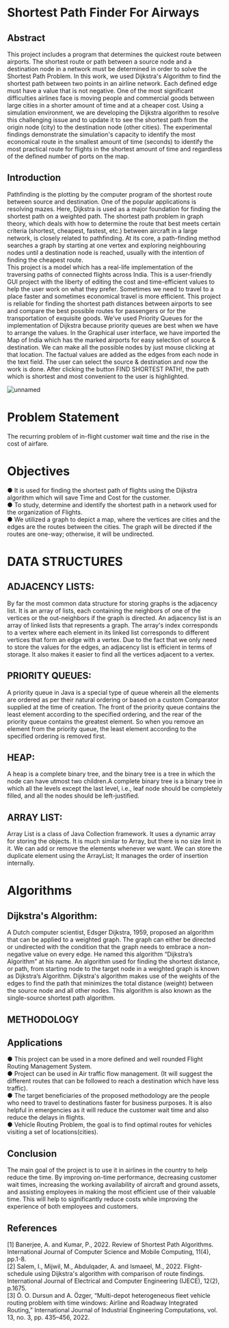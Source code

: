# Shortest Path Finder For Airways

## Abstract
This project includes a program that determines the quickest route between airports. The shortest route or path between a source node and a destination node in a network must be determined in order to solve the Shortest Path Problem. In this work, we used Dijkstra's Algorithm to find the shortest path between two points in an airline network. Each defined edge must have a value that is not negative. One of the most significant difficulties airlines face is moving people and commercial goods between large cities in a shorter amount of time and at a cheaper cost. Using a simulation environment, we are developing the Dijkstra algorithm to resolve this challenging issue and to update it to see the shortest path from the origin node (city) to the destination node (other cities). The experimental findings demonstrate the simulation's capacity to identify the most economical route in the smallest amount of time (seconds) to identify the most practical route for flights in the shortest amount of time and regardless of the defined number of ports on the map.

## Introduction
Pathfinding is the plotting by the computer program of the shortest route between source and destination. One of the popular applications is resolving mazes. Here, Dijkstra is used as a major foundation for finding the shortest path on a weighted path. The shortest path problem in graph theory, which deals with how to determine the route that best meets certain criteria (shortest, cheapest, fastest, etc.) between aircraft in a large network, is closely related to pathfinding. At its core, a path-finding method searches a graph by starting at one vertex and exploring neighbouring nodes until a destination node is reached, usually with the intention of finding the cheapest route.  
This project is a model which has a real-life implementation of the traversing paths of connected flights across India. This is a user-friendly GUI project with the liberty of editing the cost and time-efficient values to help the user work on what they prefer. Sometimes we need to travel to a place faster and sometimes economical travel is more efficient. This project is reliable for finding the shortest path distances between airports to see and compare the best possible routes for passengers or for the transportation of exquisite goods.
We’ve used Priority Queues for the implementation of Dijkstra because priority queues are best when we have to arrange the values. In the Graphical user interface, we have imported the Map of India which has the marked airports for easy selection of source & destination. We can make all the possible nodes by just mouse clicking at that location. The factual values are added as the edges from each node in the text field. The user can select the source & destination and now the work is done. After clicking the button FIND SHORTEST PATH!, the path which is shortest and most convenient to the user is highlighted. 


![unnamed](https://user-images.githubusercontent.com/78655015/204598638-6e07472c-1f58-487d-9ec0-6b464ea90d5b.png)


# Problem Statement
The recurring problem of in-flight customer wait time and the rise in the cost of airfare.

# Objectives

● It is used for finding the shortest path of flights using the Dijkstra algorithm which will save Time and Cost for the customer.<br />
● To study, determine and identify the shortest path in a network used for the organization of Flights.<br />
● We utilized a graph to depict a map, where the vertices are cities and the edges are the routes between the cities. The graph will be directed if the routes are one-way; otherwise, it will be undirected.


# DATA STRUCTURES
## ADJACENCY LISTS: 
By far the most common data structure for storing graphs is the adjacency list. It is an array of lists, each containing the neighbors of one of the vertices or the out-neighbors if the graph is directed.
An adjacency list is an array of linked lists that represents a graph. The array's index corresponds to a vertex where each element in its linked list corresponds to different vertices that form an edge with a vertex.
Due to the fact that we only need to store the values for the edges, an adjacency list is efficient in terms of storage. It also makes it easier to find all the vertices adjacent to a vertex.


## PRIORITY QUEUES: 
A priority queue in Java is a special type of queue wherein all the elements are ordered as per their natural ordering or based on a custom Comparator supplied at the time of creation.
The front of the priority queue contains the least element according to the specified ordering, and the rear of the priority queue contains the greatest element.
So when you remove an element from the priority queue, the least element according to the specified ordering is removed first.

## HEAP:
A heap is a complete binary tree, and the binary tree is a tree in which the node can have utmost two children.A complete binary tree is a binary tree in which all the levels except the last level, i.e., leaf node should be completely filled, and all the nodes should be left-justified.

## ARRAY LIST: 
Array List is a class of Java Collection framework. It uses a dynamic array for storing the objects. It is much similar to Array, but there is no size limit in it. We can add or remove the elements whenever we want. We can store the duplicate element using the ArrayList; It manages the order of insertion internally.

# Algorithms
## Dijkstra's Algorithm:
A Dutch computer scientist, Edsger Dijkstra, 1959, proposed an algorithm that can be applied to a weighted graph. The graph can either be directed or undirected with the condition that the graph needs to embrace a non-negative value on every edge. He named this algorithm “Dijkstra’s Algorithm” at his name.
An algorithm used for finding the shortest distance, or path, from starting node to the target node in a weighted graph is known as Dijkstra’s Algorithm.
Dijkstra's algorithm makes use of the weights of the edges to find the path that minimizes the total distance (weight) between the source node and all other nodes. This algorithm is also known as the single-source shortest path algorithm.

## METHODOLOGY


## Applications
● This project can be used in a more defined and well rounded Flight Routing Management System.<br />
● Project can be used in Air traffic flow management. (It will suggest the different routes that can be followed to reach a destination which have less traffic).<br /> 
● The target beneficiaries of the proposed methodology are the people who need to travel to destinations faster for business purposes. It is also helpful in emergencies as it will reduce the customer wait time and also reduce the delays in flights.<br />
● Vehicle Routing Problem, the goal is to find optimal routes for vehicles visiting a set of locations(cities).


## Conclusion

The main goal of the project is to use it in airlines in the country to help reduce the time. By improving on-time performance, decreasing customer wait times, increasing the working availability of aircraft and ground assets, and assisting employees in making the most efficient use of their valuable time. This will help to significantly reduce costs while improving the experience of both employees and customers.


## References
[1] Banerjee, A. and Kumar, P., 2022. Review of Shortest Path Algorithms. International Journal of Computer Science and Mobile Computing, 11(4), pp.1-8.<br />
[2] Salem, I., Mijwil, M., Abdulqader, A. and Ismaeel, M., 2022. Flight-schedule using Dijkstra's algorithm with comparison of route findings. International Journal of Electrical and Computer Engineering (IJECE), 12(2), p.1675.<br />
[3] Ö. O. Dursun and A. Özger, “Multi-depot heterogeneous fleet vehicle routing problem with time windows: Airline and Roadway Integrated Routing,” International Journal of Industrial Engineering Computations, vol. 13, no. 3, pp. 435–456, 2022. 



